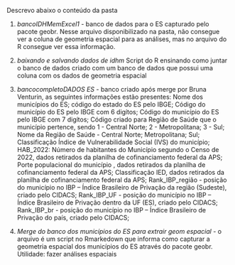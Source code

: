 Descrevo abaixo o conteúdo da pasta

1. *bancoIDHMemExcel1* - banco de dados para o ES capturado pelo pacote geobr.
Nesse arquivo disponibilizado na pasta, não consegue ver a coluna de geometria espacial para as análises, mas no arquivo do R consegue ver essa informação.

2. *baixando e salvando dados de idhm*
Script do R ensinando como juntar o banco de dados criado com um banco de dados que possui uma coluna com os dados de geometria espacial

4. *bancocompletoDADOS ES* - banco criado após merge por Bruna Venturin, as seguintes informações estão presentes:
Nome dos municípios do ES;
código do estado do ES pelo IBGE;
Código do município do ES pelo IBGE com 6 digítos;
Código do município do ES pelo IBGE com 7 digítos;
Código criado para Região de Saúde que o município pertence, sendo 1 - Central Norte; 2 - Metropolitana; 3 - Sul;
Nome da Região de Saúde - Central Norte; Metropolitana; Sul;
Classificação Índice de Vulnerabilidade Social (IVS) do município;
HAB_2022: Número de habitantes do Município segundo o Censo de 2022, dados retirados da planilha de cofinanciamento federal da APS;
Porte populacional do município , dados retirados da planilha de cofinanciamento federal da APS;
Classificação IED, dados retirados da planilha de cofinanciamento federal da APS;
Rank_IBP_região - posição do município no IBP – Índice Brasileiro de Privação da região (Sudeste), criado pelo CIDACS;
Rank_IBP_UF - posição do município no IBP – Índice Brasileiro de Privação dentro da UF (ES), criado pelo CIDACS;
Rank_IBP_br - posição do município no IBP – Índice Brasileiro de Privação do país, criado pelo CIDACS;

5. *Merge do banco dos municípios do ES para extrair geom espacial* - o arquivo é um script no Rmarkedown que informa como capturar a geometria espacial dos municípios do ES através do pacote geobr. Utilidade: fazer análises espaciais
